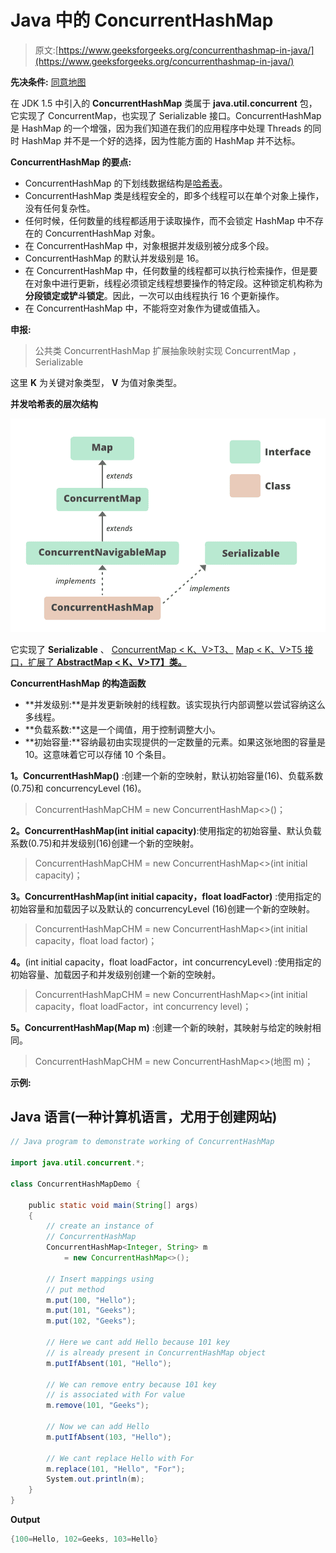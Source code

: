 # Java 中的 ConcurrentHashMap

> 原文:[https://www.geeksforgeeks.org/concurrenthashmap-in-java/](https://www.geeksforgeeks.org/concurrenthashmap-in-java/)

**先决条件:** [同意地图](https://www.geeksforgeeks.org/concurrentmap-interface-java/)

在 JDK 1.5 中引入的 **ConcurrentHashMap** 类属于 **java.util.concurrent** 包，它实现了 ConcurrentMap，也实现了 Serializable 接口。ConcurrentHashMap 是 HashMap 的一个增强，因为我们知道在我们的应用程序中处理 Threads 的同时 HashMap 并不是一个好的选择，因为性能方面的 HashMap 并不达标。

**ConcurrentHashMap 的要点:**

*   ConcurrentHashMap 的下划线数据结构是[哈希表](https://www.geeksforgeeks.org/hashtable-in-java/)。
*   ConcurrentHashMap 类是线程安全的，即多个线程可以在单个对象上操作，没有任何复杂性。
*   任何时候，任何数量的线程都适用于读取操作，而不会锁定 HashMap 中不存在的 ConcurrentHashMap 对象。
*   在 ConcurrentHashMap 中，对象根据并发级别被分成多个段。
*   ConcurrentHashMap 的默认并发级别是 16。
*   在 ConcurrentHashMap 中，任何数量的线程都可以执行检索操作，但是要在对象中进行更新，线程必须锁定线程想要操作的特定段。这种锁定机构称为**分段锁定或铲斗锁定**。因此，一次可以由线程执行 16 个更新操作。
*   在 ConcurrentHashMap 中，不能将空对象作为键或值插入。

**申报:**

> 公共类 ConcurrentHashMap <k>扩展抽象映射<k>实现 ConcurrentMap <k>，Serializable</k></k></k>

这里 **K** 为关键对象类型， **V** 为值对象类型。

**并发哈希表的层次结构**

![ConcurrentHashMap in Java](img/26c540d33df81c93e642c143908569a7.png)

它实现了 **Serializable** 、 [ConcurrentMap < K、V>T3、](https://www.geeksforgeeks.org/concurrentmap-interface-java/) [Map < K、V>T5 接口，扩展了 **AbstractMap < K、V>T7】类。**](https://www.geeksforgeeks.org/map-interface-java-examples/)

**ConcurrentHashMap 的构造函数**

*   **并发级别:**是并发更新映射的线程数。该实现执行内部调整以尝试容纳这么多线程。
*   **负载系数:**这是一个阈值，用于控制调整大小。
*   **初始容量:**容纳最初由实现提供的一定数量的元素。如果这张地图的容量是 10。这意味着它可以存储 10 个条目。

**1。ConcurrentHashMap()** :创建一个新的空映射，默认初始容量(16)、负载系数(0.75)和 concurrencyLevel (16)。

> ConcurrentHashMap<k v="">CHM = new ConcurrentHashMap<>()；</k>

**2。ConcurrentHashMap(int initial capacity)**:使用指定的初始容量、默认负载系数(0.75)和并发级别(16)创建一个新的空映射。

> ConcurrentHashMap<k v="">CHM = new ConcurrentHashMap<>(int initial capacity)；</k>

**3。ConcurrentHashMap(int initial capacity，float loadFactor)** :使用指定的初始容量和加载因子以及默认的 concurrencyLevel (16)创建一个新的空映射。

> ConcurrentHashMap<k v="">CHM = new ConcurrentHashMap<>(int initial capacity，float load factor)；</k>

**4。**(int initial capacity，float loadFactor，int concurrencyLevel) :使用指定的初始容量、加载因子和并发级别创建一个新的空映射。

> ConcurrentHashMap<k v="">CHM = new ConcurrentHashMap<>(int initial capacity，float loadFactor，int concurrency level)；</k>

**5。ConcurrentHashMap(Map m)** :创建一个新的映射，其映射与给定的映射相同。

> ConcurrentHashMap<k v="">CHM = new ConcurrentHashMap<>(地图 m)；</k>

**示例:**

## Java 语言(一种计算机语言，尤用于创建网站)

```java
// Java program to demonstrate working of ConcurrentHashMap

import java.util.concurrent.*;

class ConcurrentHashMapDemo {

    public static void main(String[] args)
    {
        // create an instance of
        // ConcurrentHashMap
        ConcurrentHashMap<Integer, String> m
            = new ConcurrentHashMap<>();

        // Insert mappings using
        // put method
        m.put(100, "Hello");
        m.put(101, "Geeks");
        m.put(102, "Geeks");

        // Here we cant add Hello because 101 key
        // is already present in ConcurrentHashMap object
        m.putIfAbsent(101, "Hello");

        // We can remove entry because 101 key
        // is associated with For value
        m.remove(101, "Geeks");

        // Now we can add Hello
        m.putIfAbsent(103, "Hello");

        // We cant replace Hello with For
        m.replace(101, "Hello", "For");
        System.out.println(m);
    }
}
```

**Output**

```java
{100=Hello, 102=Geeks, 103=Hello}

```